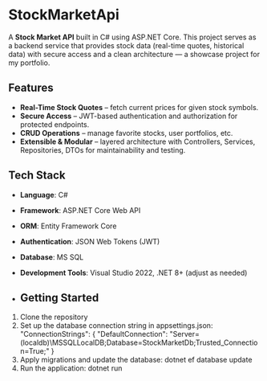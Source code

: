 # StockMarketApi

A **Stock Market API** built in C# using ASP.NET Core. This project serves as a backend service that provides stock data (real-time quotes, historical data) with secure access and a clean architecture — a showcase project for my portfolio.

## Features

- **Real-Time Stock Quotes** – fetch current prices for given stock symbols.
- **Secure Access** – JWT-based authentication and authorization for protected endpoints.
- **CRUD Operations** – manage favorite stocks, user portfolios, etc.
- **Extensible & Modular** – layered architecture with Controllers, Services, Repositories, DTOs for maintainability and testing.

## Tech Stack

- **Language**: C#
- **Framework**: ASP.NET Core Web API
- **ORM**: Entity Framework Core
- **Authentication**: JSON Web Tokens (JWT)
- **Database**: MS SQL
- **Development Tools**: Visual Studio 2022, .NET 8+ (adjust as needed)

- ## Getting Started

1. Clone the repository 
2. Set up the database connection string in appsettings.json:
  "ConnectionStrings": {
    "DefaultConnection": "Server=(localdb)\\MSSQLLocalDB;Database=StockMarketDb;Trusted_Connection=True;"
  }
3. Apply migrations and update the database:
  dotnet ef database update
4. Run the application:
  dotnet run
